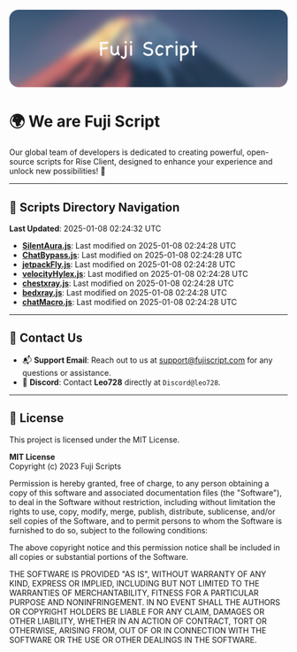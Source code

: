![Banner](.github/b.webp)

# 🌍 **We are Fuji Script**

Our global team of developers is dedicated to creating powerful, open-source scripts for Rise Client, designed to enhance your experience and unlock new possibilities! 🌟

---
<!-- SCRIPTS_NAVIGATION_START -->
## 📂 **Scripts Directory Navigation**

**Last Updated**: 2025-01-08 02:24:32 UTC

- **[SilentAura.js](scripts/SilentAura.js)**: Last modified on 2025-01-08 02:24:28 UTC
- **[ChatBypass.js](scripts/ChatBypass.js)**: Last modified on 2025-01-08 02:24:28 UTC
- **[jetpackFly.js](scripts/jetpackFly.js)**: Last modified on 2025-01-08 02:24:28 UTC
- **[velocityHylex.js](scripts/velocityHylex.js)**: Last modified on 2025-01-08 02:24:28 UTC
- **[chestxray.js](scripts/chestxray.js)**: Last modified on 2025-01-08 02:24:28 UTC
- **[bedxray.js](scripts/bedxray.js)**: Last modified on 2025-01-08 02:24:28 UTC
- **[chatMacro.js](scripts/chatMacro.js)**: Last modified on 2025-01-08 02:24:28 UTC

<!-- SCRIPTS_NAVIGATION_END -->

---

## 💬 **Contact Us**  
- 📬 **Support Email**: Reach out to us at [support@fujiscript.com](mailto:support@fujiscript.com) for any questions or assistance.  
- 💬 **Discord**: Contact **Leo728** directly at `Discord@leo728`.

---

## 📜 **License**

This project is licensed under the MIT License.  

**MIT License**  
Copyright (c) 2023 Fuji Scripts  

Permission is hereby granted, free of charge, to any person obtaining a copy of this software and associated documentation files (the "Software"), to deal in the Software without restriction, including without limitation the rights to use, copy, modify, merge, publish, distribute, sublicense, and/or sell copies of the Software, and to permit persons to whom the Software is furnished to do so, subject to the following conditions:  

The above copyright notice and this permission notice shall be included in all copies or substantial portions of the Software.  

THE SOFTWARE IS PROVIDED "AS IS", WITHOUT WARRANTY OF ANY KIND, EXPRESS OR IMPLIED, INCLUDING BUT NOT LIMITED TO THE WARRANTIES OF MERCHANTABILITY, FITNESS FOR A PARTICULAR PURPOSE AND NONINFRINGEMENT. IN NO EVENT SHALL THE AUTHORS OR COPYRIGHT HOLDERS BE LIABLE FOR ANY CLAIM, DAMAGES OR OTHER LIABILITY, WHETHER IN AN ACTION OF CONTRACT, TORT OR OTHERWISE, ARISING FROM, OUT OF OR IN CONNECTION WITH THE SOFTWARE OR THE USE OR OTHER DEALINGS IN THE SOFTWARE.  
